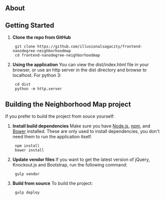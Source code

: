 ## About

## Getting Started

1. **Clone the repo from GitHub**

		git clone https://github.com/illusionalsagacity/frontend-nanodegree-neighborhoodmap
		cd frontend-nanodegree-neighborhoodmap

2. **Using the application** You can view the dist/index.html file in your browser, or use an http server in the dist directory and browse to localhost. For python 3:

		cd dist
		python -m http.server

## Building the Neighborhood Map project
If you prefer to build the project from souce yourself:

1. **Install build dependencies** Make sure you have [Node.js](http://nodejs.org/), [npm](https://www.npmjs.com/), and [Bower](http://bower.io/) installed. These are only used to install dependencies, you don't need them to run the application itself.

		npm install
		bower install

3. **Update vendor files** If you want to get the latest version of jQuery, Knockout.js and Bootstrap, run the following command:

		gulp vendor

4. **Build from source** To build the project:

		gulp deploy